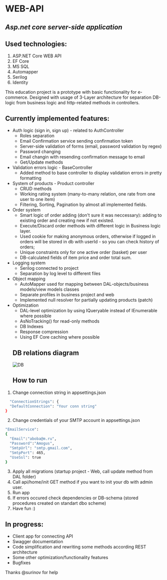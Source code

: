 # WEB-API
## _Asp.net core server-side application_
## Used technologies:
1. ASP.NET Core WEB API
2. EF Core
3. MS SQL
4. Automapper
5. Serilog
6. Identity

This education project is a prototype with basic functionality for e-commerce.
Designed with usage of 3-Layer architecture for separation DB-logic from business logic and http-related methods in controllers.
## Currently implemented features:
- Auth logic (sign in, sign up) - related to AuthController
  - Roles separation
  - Email Confirmation service sending confirmation token
  - Server-side validation of forms (email, password validation by regex)
  - Password changing
  - Email changin with resending confirmation message to email
  - Get/Update methods
- Validation errors logic - BaseController
  - Added method to base controller to display validation errors in pretty formatting
- System of products - Product controller
  - CRUD methods
  - Working rating system (many-to-many relation, one rate from one user to one item)
  - Filtering, Sorting, Pagination by almost all implemented fields.
- Order system
  - Smart logic of order adding (don't sure it was neccessary): adding to existing order and creating new if not existed.
  - Execute/Discard order methods with different logic in Business logic layer.
  - Used cookie for making anonymous orders, otherwise if logged in orders will be stored in db with userId - so you can check history of orders;
  - Unique constraints only for one active order (basket) per user
  - DB-calculated fields of item price and order total sum.
- Logging system
  - Serilog connected to project
  - Separation by log level to different files
- Object mapping
  - AutoMapper used for mapping between DAL-objects/business models/view models classes
  - Separate profiles in business project and web
  - Implemented null resolver for partially updating products (patch)
- Optimization
  - DAL-level optimization by using IQueryable instead of IEnumerable where possible
  - AsNoTracking() for read-only methods
  - DB Indexes
  - Response compression
  - Using EF Core caching where possible
  ## DB relations diagram
  ![DB](https://i.imgur.com/DiLpUmx.png)
  ## How to run
 1. Change connection string in appsettings.json
  ```sh
    "ConnectionStrings": {
    "DefaultConnection": "Your conn string"
  }
  ```
 2. Change credentials of your SMTP account in appsettings.json
  ```sh
  "EmailService":
  {
    "Email":"aboba@m.ru",
    "Password":"Amogus",
    "SmtpUrl": "smtp.gmail.com",
    "SmtpPort": 465,
    "UseSsl": true
  }
 ```
 3. Apply all migrations (startup project - Web, call update method from DAL folder)
 4. Call api/home/init GET method if you want to init your db with admin user.
 5. Run app
 6. If errors occured check dependencies or DB-schema (stored procedures created on standart dbo scheme)
 7. Have fun :)
   
  ## In progress:
   - Client app for connecting API
   - Swagger documentation
   - Code simplification and rewriting some methods according REST architecture
   - Some other optimization/functionality features
   - Bugfixes
  
  
Thanks @surinov for help
